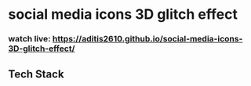 # social media icons 3D glitch effect 
### watch live: https://aditis2610.github.io/social-media-icons-3D-glitch-effect/

## Tech Stack

